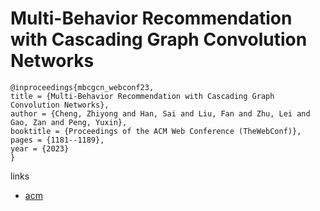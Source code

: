 # Multi-Behavior Recommendation with Cascading Graph Convolution Networks

```
@inproceedings{mbcgcn_webconf23,
title = {Multi-Behavior Recommendation with Cascading Graph Convolution Networks},
author = {Cheng, Zhiyong and Han, Sai and Liu, Fan and Zhu, Lei and Gao, Zan and Peng, Yuxin},
booktitle = {Proceedings of the ACM Web Conference (TheWebConf)},
pages = {1181--1189},
year = {2023}
}
```

links
- [acm](https://dl.acm.org/doi/10.1145/3543507.3583439)
